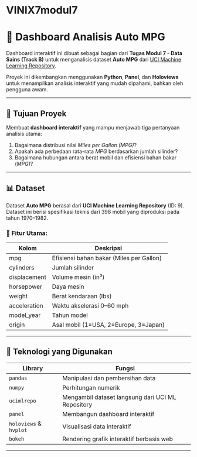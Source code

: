 # VINIX7modul7

# 🚗 Dashboard Analisis Auto MPG

Dashboard interaktif ini dibuat sebagai bagian dari **Tugas Modul 7 - Data Sains (Track B)** untuk menganalisis dataset **Auto MPG** dari [UCI Machine Learning Repository](https://archive.ics.uci.edu/dataset/9/auto+mpg).

Proyek ini dikembangkan menggunakan **Python**, **Panel**, dan **Holoviews** untuk menampilkan analisis interaktif yang mudah dipahami, bahkan oleh pengguna awam.

---

## 🧠 Tujuan Proyek

Membuat **dashboard interaktif** yang mampu menjawab tiga pertanyaan analisis utama:

1. Bagaimana distribusi nilai *Miles per Gallon (MPG)*?
2. Apakah ada perbedaan rata-rata *MPG* berdasarkan jumlah silinder?
3. Bagaimana hubungan antara berat mobil dan efisiensi bahan bakar (*MPG*)?

---

## 📊 Dataset

Dataset **Auto MPG** berasal dari **UCI Machine Learning Repository** (ID: 9).  
Dataset ini berisi spesifikasi teknis dari 398 mobil yang diproduksi pada tahun 1970–1982.

### 🔢 Fitur Utama:
| Kolom | Deskripsi |
|-------|------------|
| mpg | Efisiensi bahan bakar (Miles per Gallon) |
| cylinders | Jumlah silinder |
| displacement | Volume mesin (in³) |
| horsepower | Daya mesin |
| weight | Berat kendaraan (lbs) |
| acceleration | Waktu akselerasi 0–60 mph |
| model_year | Tahun model |
| origin | Asal mobil (1=USA, 2=Europe, 3=Japan) |

---

## 🧰 Teknologi yang Digunakan

| Library | Fungsi |
|----------|--------|
| `pandas` | Manipulasi dan pembersihan data |
| `numpy` | Perhitungan numerik |
| `ucimlrepo` | Mengambil dataset langsung dari UCI ML Repository |
| `panel` | Membangun dashboard interaktif |
| `holoviews` & `hvplot` | Visualisasi data interaktif |
| `bokeh` | Rendering grafik interaktif berbasis web |

---

